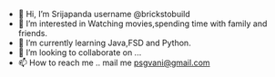 - 👋 Hi, I’m Srijapanda username @brickstobuild
- 👀 I’m interested in Watching movies,spending time with family and friends.
- 🌱 I’m currently learning Java,FSD and Python.
- 💞️ I’m looking to collaborate on ...
- 📫 How to reach me .. mail me psgvani@gmail.com

<!---
Brickstobuild/Brickstobuild is a ✨ special ✨ repository because its `README.md` (this file) appears on your GitHub profile.
You can click the Preview link to take a look at your changes.
--->
